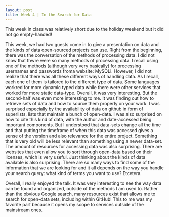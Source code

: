 ```yaml
---
layout: post
title: Week 4 | In the Search for Data
---
```



This week in class was relatively short due to the holiday weekend but it did not go empty-handed! 

This week, we had two guests come in to give a presentation on data and the kinds of data open-sourced projects can use. Right from the beginning, there was the conversation of the methods of processing data. 
I did not know that thwre were so many methods of processing data. I recall using one of the methods (although very very basically) for processing usernames and passwords froma  website: MySQLi.
However, I did not realize that there was all these different ways of handling data. As I recall, each one of them is tailored to the different type of data. Some languages workred for more dynamic typed data while there were other services that worked for more static data-type.
Overall, it was very interesting. But the second-half was even more interesting to me. It was finding out how to retrieve sets of data and how to source them properly on your work. I was surprised especially by the availability of data on github in form of superlists, lists that maintain a bunch of open-data. 
I was also surprised on how to cite this kind of data, with the author and date-accessed being important components. But I understood that data-sets change all the time and that putting the timeframe of when this data was accessed gives a sense of the version and also relevance for the entire project. Something that is very old will be less relevant than something using a newer data-set.
The amount of resources for accessing data was also surprising. There are websites that even allow you to sort through open-data based on their licenses, which is very useful. 
Just thinking about the kinds of data available is also surprising. There are so many ways to find some of the information that we are looking for and it all depends on the way you handle your search query: what kind of terms you want to use? Etcetera.

Overall, I really enjoyed the talk. It was very interesting to see the way data can be found and organized, outside of the methods I am used to. Rather than the obvious Google search, many resources exist that allows me to search for open-data sets, including within GitHub! This to me was my favorite part because it opens my scope to services outside of the mainstream ones. 
